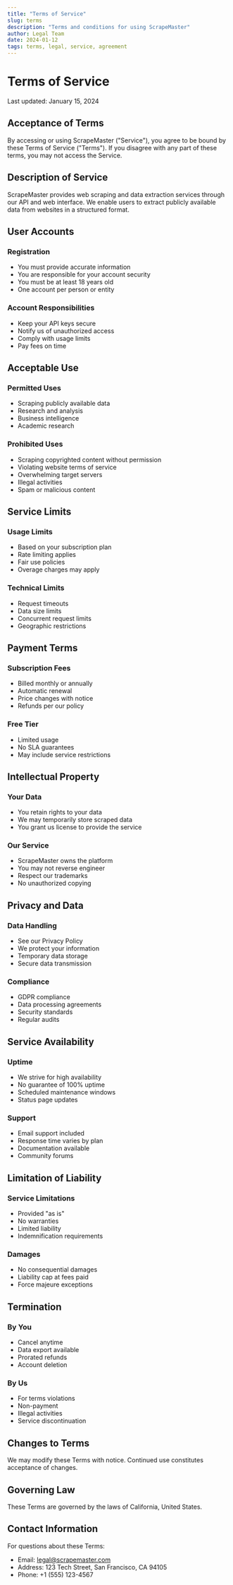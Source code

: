 ```yaml
---
title: "Terms of Service"
slug: terms
description: "Terms and conditions for using ScrapeMaster"
author: Legal Team
date: 2024-01-12
tags: terms, legal, service, agreement
---
```


# Terms of Service

Last updated: January 15, 2024

## Acceptance of Terms

By accessing or using ScrapeMaster ("Service"), you agree to be bound by these Terms of Service ("Terms"). If you disagree with any part of these terms, you may not access the Service.

## Description of Service

ScrapeMaster provides web scraping and data extraction services through our API and web interface. We enable users to extract publicly available data from websites in a structured format.

## User Accounts

### Registration
- You must provide accurate information
- You are responsible for your account security
- You must be at least 18 years old
- One account per person or entity

### Account Responsibilities
- Keep your API keys secure
- Notify us of unauthorized access
- Comply with usage limits
- Pay fees on time

## Acceptable Use

### Permitted Uses
- Scraping publicly available data
- Research and analysis
- Business intelligence
- Academic research

### Prohibited Uses
- Scraping copyrighted content without permission
- Violating website terms of service
- Overwhelming target servers
- Illegal activities
- Spam or malicious content

## Service Limits

### Usage Limits
- Based on your subscription plan
- Rate limiting applies
- Fair use policies
- Overage charges may apply

### Technical Limits
- Request timeouts
- Data size limits
- Concurrent request limits
- Geographic restrictions

## Payment Terms

### Subscription Fees
- Billed monthly or annually
- Automatic renewal
- Price changes with notice
- Refunds per our policy

### Free Tier
- Limited usage
- No SLA guarantees
- May include service restrictions

## Intellectual Property

### Your Data
- You retain rights to your data
- We may temporarily store scraped data
- You grant us license to provide the service

### Our Service
- ScrapeMaster owns the platform
- You may not reverse engineer
- Respect our trademarks
- No unauthorized copying

## Privacy and Data

### Data Handling
- See our Privacy Policy
- We protect your information
- Temporary data storage
- Secure data transmission

### Compliance
- GDPR compliance
- Data processing agreements
- Security standards
- Regular audits

## Service Availability

### Uptime
- We strive for high availability
- No guarantee of 100% uptime
- Scheduled maintenance windows
- Status page updates

### Support
- Email support included
- Response time varies by plan
- Documentation available
- Community forums

## Limitation of Liability

### Service Limitations
- Provided "as is"
- No warranties
- Limited liability
- Indemnification requirements

### Damages
- No consequential damages
- Liability cap at fees paid
- Force majeure exceptions

## Termination

### By You
- Cancel anytime
- Data export available
- Prorated refunds
- Account deletion

### By Us
- For terms violations
- Non-payment
- Illegal activities
- Service discontinuation

## Changes to Terms

We may modify these Terms with notice. Continued use constitutes acceptance of changes.

## Governing Law

These Terms are governed by the laws of California, United States.

## Contact Information

For questions about these Terms:

- Email: legal@scrapemaster.com
- Address: 123 Tech Street, San Francisco, CA 94105
- Phone: +1 (555) 123-4567